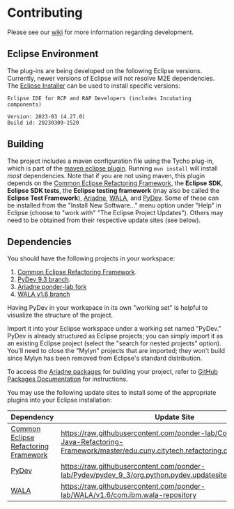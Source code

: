 # Contributing

Please see our [wiki] for more information regarding development.

## Eclipse Environment

The plug-ins are being developed on the following Eclipse versions. Currently, newer versions of Eclipse will not resolve M2E dependencies. The [Eclipse Installer](https://www.eclipse.org/downloads/packages/installer) can be used to install specific versions:

	Eclipse IDE for RCP and RAP Developers (includes Incubating components)

	Version: 2023-03 (4.27.0)
	Build id: 20230309-1520

## Building

The project includes a maven configuration file using the Tycho plug-in, which is part of the [maven eclipse plugin](http://www.eclipse.org/m2e). Running `mvn install` will install *most* dependencies. Note that if you are not using maven, this plugin depends on the [Common Eclipse Refactoring Framework], the **Eclipse SDK**, **Eclipse SDK tests**, the **Eclipse testing framework** (may also be called the **Eclipse Test Framework**), [Ariadne], [WALA], and [PyDev]. Some of these can be installed from the "Install New Software..." menu option under "Help" in Eclipse (choose to "work with" "The Eclipse Project Updates"). Others may need to be obtained from their respective update sites (see below).

## Dependencies

You should have the following projects in your workspace:

1. [Common Eclipse Refactoring Framework](https://github.com/ponder-lab/Common-Eclipse-Refactoring-Framework).
1. [PyDev 9.3 branch][PyDev].
1. [Ariadne ponder-lab fork][Ariadne]
1. [WALA v1.6 branch][WALA]

Having PyDev in your workspace in its own "working set" is helpful to visualize the structure of the project.
<!-- Checkout a particular release (e.g., `git checkout pydev_9_3_0`), then-->
Import it into your Eclipse workspace under a working set named "PyDev." PyDev is already structured as Eclipse projects; you can simply import it as an existing Eclipse project (select the "search for nested projects" option). You'll need to close the "Mylyn" projects that are imported; they won't build since Mylyn has been removed from Eclipse's standard distribution.

To access the [Ariadne packages] for building your project, refer to [GitHub Packages Documentation] for instructions.

<!-- It's also possible just to use `mvn install` if you do not intend on changing any of the dependencies. Alternatively, -->
You may use the following update sites to install some of the appropriate plugins into your Eclipse installation:

Dependency | Update Site
--- | ---
[Common Eclipse Refactoring Framework] | https://raw.githubusercontent.com/ponder-lab/Common-Eclipse-Java-Refactoring-Framework/master/edu.cuny.citytech.refactoring.common.updatesite
[PyDev] | https://raw.githubusercontent.com/ponder-lab/Pydev/pydev_9_3/org.python.pydev.updatesite
[WALA] | https://raw.githubusercontent.com/ponder-lab/WALA/v1.6/com.ibm.wala-repository


[wiki]: https://github.com/ponder-lab/Hybridize-Functions-Refactoring/wiki
[PyDev]: https://github.com/ponder-lab/Pydev/tree/pydev_9_3
[Common Eclipse Refactoring Framework]: https://github.com/ponder-lab/Common-Eclipse-Refactoring-Framework
[Ariadne]: https://github.com/ponder-lab/ML
[Ariadne packages]: https://github.com/orgs/ponder-lab/packages?repo_name=ML
[WALA]: https://github.com/ponder-lab/WALA/tree/v1.6
[GitHub Packages Documentation]: https://docs.github.com/en/packages/working-with-a-github-packages-registry/working-with-the-apache-maven-registry#authenticating-to-github-packages
